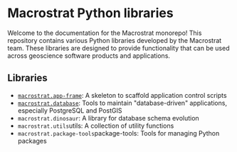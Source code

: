 # Macrostrat Python libraries

Welcome to the documentation for the Macrostrat monorepo! This repository
contains various Python libraries developed by the Macrostrat team. These
libraries are designed to provide functionality that can be used across
geoscience software products and applications.

## Libraries

- [`macrostrat.app-frame`](macrostrat/app-frame.md): A skeleton to scaffold application
  control scripts
- [`macrostrat.database`](macrostrat/database.md): Tools to maintain
  "database-driven" applications, especially PostgreSQL and PostGIS
- `macrostrat.dinosaur`: A library for database schema evolution
- `macrostrat.utils`utils: A collection of utility functions
- `macrostrat.package-tools`package-tools: Tools for managing Python
  packages
